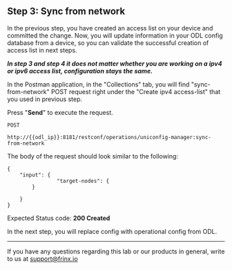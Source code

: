 ## Step 3: Sync from network

In the previous step, you have created an access list on your device and committed the change. Now, you will update information in your ODL config database from a device, so you can validate the successful creation of access list in next steps.

***In step 3 and step 4 it does not matter whether you are working on a ipv4 or ipv6 access list, configuration stays the same.***

In the Postman application, in the "Collections" tab, you will find "sync-from-network" POST request right under the "Create ipv4 access-list" that you used in previous step.

Press "**Send**" to execute the request.


```
POST

http://{{odl_ip}}:8181/restconf/operations/uniconfig-manager:sync-from-network
```

The body of the request should look similar to the following:

```
{
	"input": {
				"target-nodes": {
		}

	}
}
```

Expected Status code: **200 Created**

In the next step, you will replace config with operational config from ODL.

---
If you have any questions regarding this lab or our products in general, write to us at [support@frinx.io](mailto:support@frinx.io)